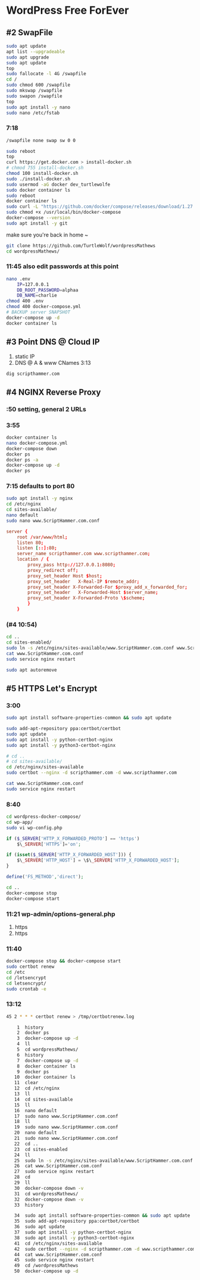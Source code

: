 # WordPress Free ForEver

## **#2 SwapFile**

```bash
sudo apt update
apt list --upgradeable
sudo apt upgrade
sudo apt update
top
sudo fallocate -l 4G /swapfile
cd /
sudo chmod 600 /swapfile
sudo mkswap /swapfile
sudo swapon /swapfile
top
sudo apt install -y nano
sudo nano /etc/fstab
```

### **7:18**

```bash 7:18
/swapfile none swap sw 0 0
```

```bash
sudo reboot
top
curl https://get.docker.com > install-docker.sh
# chmod 755 install-docker.sh
chmod 100 install-docker.sh
sudo ./install-docker.sh
sudo usermod -aG docker dev_turtlewolfe
sudo docker container ls
sudo reboot
docker container ls
sudo curl -L "https://github.com/docker/compose/releases/download/1.27.4/docker-compose-$(uname -s)-$(uname -m)" -o /usr/local/bin/docker-compose
sudo chmod +x /usr/local/bin/docker-compose
docker-compose --version
sudo apt install -y git
```

make sure you're back in home ~

<!-- git clone https://github.com/chrisbmatthews/wordpress-docker-compose.git -->

```bash
git clone https://github.com/TurtleWolf/wordpressMathews
cd wordpressMathews/
```

### **11:45 also edit passwords at this point**

```bash
nano .env
    IP=127.0.0.1
    DB_ROOT_PASSWORD=alphaa
    DB_NAME=charlie
chmod 400 .env
chmod 400 docker-compose.yml
# BACKUP server SNAPSHOT
docker-compose up -d
docker container ls
```

## **#3 Point DNS @ Cloud IP**

1. static IP
1. DNS @ A & www CNames 3:13

```bash
dig scripthammer.com
```

## **#4 NGINX Reverse Proxy**

### **:50** setting, general 2 URLs

### **3:55**

```bash
docker container ls
nano docker-compose.yml
docker-compose down
docker ps
docker ps -a
docker-compose up -d
docker ps
```

### **7:15** defaults to port 80

```bash
sudo apt install -y nginx
cd /etc/nginx
cd sites-available/
nano default
sudo nano www.ScriptHammer.com.conf
```

```conf
server {
    root /var/www/html;
    listen 80;
    listen [::]:80;
    server_name scripthammer.com www.scripthammer.com;
    location / {
        proxy_pass http://127.0.0.1:8080;
        proxy_redirect off;
        proxy_set_header Host $host;
        proxy_set_header   X-Real-IP $remote_addr;
        proxy_set_header X-Forwarded-For $proxy_add_x_forwarded_for;
        proxy_set_header   X-Forwarded-Host $server_name;
        proxy_set_header X-Forwarded-Proto \$scheme;
        }
    }
```

### (#4 10:54)

```bash
cd ..
cd sites-enabled/
sudo ln -s /etc/nginx/sites-available/www.ScriptHammer.com.conf www.ScriptHammer.com.conf
cat www.ScriptHammer.com.conf
sudo service nginx restart

sudo apt autoremove
```

## **#5 HTTPS Let's Encrypt**

### **3:00**

```bash
sudo apt install software-properties-common && sudo apt update
```

<!-- sudo apt update   -->
<!-- apt list --upgradeable   -->
<!-- sudo apt upgrade   -->

```bash
sudo add-apt-repository ppa:certbot/certbot
sudo apt update
sudo apt install -y python-certbot-nginx
sudo apt install -y python3-certbot-nginx
```

<!-- choose location   -->

```bash
# cd ..
# cd sites-available/
cd /etc/nginx/sites-available
sudo certbot --nginx -d scripthammer.com -d www.scripthammer.com
```

<!-- sudo certbot --nginx -d scripthammer.com -->
<!-- redirect unsecure   -->

```bash
cat www.ScriptHammer.com.conf
sudo service nginx restart
```

### **8:40**

```bash
cd wordpress-docker-compose/
cd wp-app/
sudo vi wp-config.php
```

```php
if ($_SERVER['HTTP_X_FORWARDED_PROTO'] == 'https')
    $\_SERVER['HTTPS']='on';

if (isset($_SERVER['HTTP_X_FORWARDED_HOST'])) {
    $\_SERVER['HTTP_HOST'] = \$\_SERVER['HTTP_X_FORWARDED_HOST'];
}
```

```php
define('FS_METHOD','direct');
```

```bash
cd ..
docker-compose stop
docker-compose start
```

### **11:21** wp-admin/options-general.php

1. https
1. https

### **11:40**

```bash
docker-compose stop && docker-compose start
sudo certbot renew
cd /etc
cd /letsencrypt
cd letsencrypt/
sudo crontab -e
```

### **13:12**

```bash
45 2 * * * certbot renew > /tmp/certbotrenew.log
```

```bash
    1  history
    2  docker ps
    3  docker-compose up -d
    4  ll
    5  cd wordpressMathews/
    6  history
    7  docker-compose up -d
    8  docker container ls
    9  docker ps
   10  docker container ls
   11  clear
   12  cd /etc/nginx
   13  ll
   14  cd sites-available
   15  ll
   16  nano default
   17  sudo nano www.ScriptHammer.com.conf
   18  ll
   19  sudo nano www.ScriptHammer.com.conf
   20  nano default
   21  sudo nano www.ScriptHammer.com.conf
   22  cd ..
   23  cd sites-enabled
   24  ll
   25  sudo ln -s /etc/nginx/sites-available/www.ScriptHammer.com.conf www.ScriptHammer.com.conf
   26  cat www.ScriptHammer.com.conf
   27  sudo service nginx restart
   28  cd
   29  ll
   30  docker-compose down -v
   31  cd wordpressMathews/
   32  docker-compose down -v
   33  history
```

```bash
   34  sudo apt install software-properties-common && sudo apt update
   35  sudo add-apt-repository ppa:certbot/certbot
   36  sudo apt update
   37  sudo apt install -y python-certbot-nginx
   38  sudo apt install -y python3-certbot-nginx
   41  cd /etc/nginx/sites-available
   42  sudo certbot --nginx -d scripthammer.com -d www.scripthammer.com
   44  cat www.ScriptHammer.com.conf
   45  sudo service nginx restart
   49  cd /wordpressMathews
   50  docker-compose up -d
```
